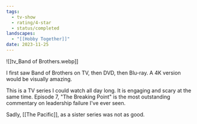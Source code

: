 ```yaml
---
tags:
  - tv-show
  - rating/4-star
  - status/completed
landscapes:
  - "[[Hobby Together]]"
date: 2023-11-25
---
```

![[tv_Band of Brothers.webp]]

I first saw Band of Brothers on TV, then DVD, then Blu-ray. A 4K version would be visually amazing.

This is a TV series I could watch all day long. It is engaging and scary at the same time. Episode 7, "The Breaking Point" is the most outstanding commentary on leadership failure I've ever seen.

Sadly, [[The Pacific]], as a sister series was not as good.